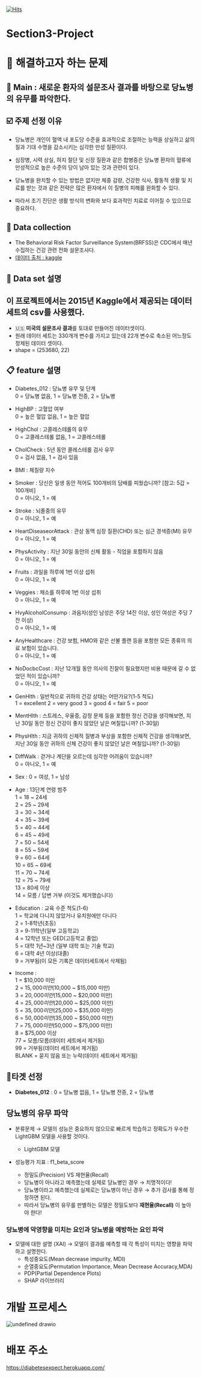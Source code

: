 [![Hits](https://hits.seeyoufarm.com/api/count/incr/badge.svg?url=https%3A%2F%2Fgithub.com%2FAn-Dongsun%2FSection3-Project&count_bg=%2379C83D&title_bg=%23555555&icon=&icon_color=%23E7E7E7&title=%EB%B0%A9%EB%AC%B8%EC%9E%90+%EC%88%98&edge_flat=false)](https://hits.seeyoufarm.com)

# Section3-Project

# 🎯 해결하고자 하는 문제
## 🎯 Main : 새로운 환자의 설문조사 결과를 바탕으로 당뇨병의 유무를 파악한다. 


## ☑️ 주제 선정 이유

* 당뇨병은 개인이 혈액 내 포도당 수준을 효과적으로 조절하는 능력을 상실하고 삶의 질과 기대 수명을 감소시키는 심각한 만성 질환이다.

* 심장병, 시력 상실, 하지 절단 및 신장 질환과 같은 합병증은 당뇨병 환자의 혈류에 만성적으로 높은 수준의 당이 남아 있는 것과 관련이 있다.

* 당뇨병을 완치할 수 있는 방법은 없지만 체중 감량, 건강한 식사, 활동적 생활 및 치료를 받는 것과 같은 전략은 많은 환자에서 이 질병의 피해를 완화할 수 있다.

* 따라서 조기 진단은 생활 방식의 변화와 보다 효과적인 치료로 이어질 수 있으므로 중요하다.

## 💾 Data collection
* The Behavioral Risk Factor Surveillance System(BRFSS)은 CDC에서 매년 수집하는 건강 관련 전화 설문조사다.
* [데이터 출처 : kaggle](https://www.kaggle.com/datasets/alexteboul/diabetes-health-indicators-dataset)

## 💾 Data set 설명
## 이 프로젝트에서는 2015년 Kaggle에서 제공되는 데이터 세트의 csv를 사용했다.
* 🇺🇸 **미국의 설문조사 결과**를 토대로 만들어진 데이터셋이다.
* 원래 데이터 세트는 330개개 변수를 가지고 있는데 22개 변수로 축소된 어느정도 정제된 데이터 셋이다.
* shape = (253680, 22)

## 📋 feature 설명
* Diabetes_012 : 당뇨병 유무 및 단계   
  0 = 당뇨병 없음, 1 = 당뇨병 전증, 2 = 당뇨병   
* HighBP : 고혈압 여부   
  0 = 높은 혈압 없음, 1 = 높은 혈압   
* HighChol : 고콜레스테롤의 유무   
  0 = 고콜레스테롤 없음, 1 = 고콜레스테롤   
* CholCheck : 5년 동안 콜레스테롤 검사 유무    
  0 = 검사 없음, 1 = 검사 있음   
* BMI : 체질량 지수   
* Smoker : 당신은 일생 동안 적어도 100개비의 담배를 피웠습니까? [참고: 5갑 = 100개비]   
  0 = 아니오, 1 = 예   
* Stroke : 뇌졸중의 유무   
  0 = 아니오, 1 = 예   
* HeartDiseaseorAttack : 관상 동맥 심장 질환(CHD) 또는 심근 경색증(MI) 유무   
  0 = 아니오, 1 = 예   
* PhysActivity : 지난 30일 동안의 신체 활동 - 직업을 포함하지 않음   
  0 = 아니오, 1 = 예   
* Fruits : 과일을 하루에 1번 이상 섭취   
  0 = 아니오, 1 = 예   
* Veggies : 채소를 하루에 1번 이상 섭취   
  0 = 아니오, 1 = 예   
* HvyAlcoholConsump : 과음자(성인 남성은 주당 14잔 이상, 성인 여성은 주당 7잔 이상)   
  0 = 아니오, 1 = 예   
* AnyHealthcare : 건강 보험, HMO와 같은 선불 플랜 등을 포함한 모든 종류의 의료 보험이 있습니다.   
  0 = 아니오, 1 = 예   
* NoDocbcCost : 지난 12개월 동안 의사의 진찰이 필요했지만 비용 때문에 갈 수 없었던 적이 있습니까?   
  0 = 아니오, 1 = 예   
* GenHlth : 일반적으로 귀하의 건강 상태는 어떤가요?(1-5 척도)   
  1 = excellent 2 = very good 3 = good 4 = fair 5 = poor   
* MentHlth : 스트레스, 우울증, 감정 문제 등을 포함한 정신 건강을 생각해보면, 지난 30일 동안 정신 건강이 좋지 않았던 날은 며칠입니까? (1-30일)   
* PhysHlth : 지금 귀하의 신체적 질병과 부상을 포함한 신체적 건강을 생각해보면, 지난 30일 동안 귀하의 신체 건강이 좋지 않았던 날은 며칠입니까? (1-30일)   
* DiffWalk : 걷거나 계단을 오르는데 심각한 어려움이 있습니까?   
  0 = 아니오, 1 = 예   
* Sex : 0 = 여성, 1 = 남성   
* Age : 13단계 연령 범주   
  1 = 18 ~ 24세   
  2 = 25 ~ 29세   
  3 = 30 ~ 34세   
  4 = 35 ~ 39세   
  5 = 40 ~ 44세   
  6 = 45 ~ 49세   
  7 = 50 ~ 54세   
  8 = 55 ~ 59세   
  9 = 60 ~ 64세   
  10 = 65 ~ 69세   
  11 = 70 ~ 74세   
  12 = 75 ~ 79세   
  13 = 80세 이상   
  14 = 모름 / 답변 거부 (이것도 제거했습니다)    

* Education : 교육 수준 척도(1-6)   
  1 = 학교에 다니지 않았거나 유치원에만 다니다   
  2 = 1-8학년(초등)   
  3 = 9-11학년(일부 고등학교)   
  4 = 12학년 또는 GED(고등학교 졸업)   
  5 = 대학 1년~3년 (일부 대학 또는 기술 학교)   
  6 = 대학 4년 이상(대졸)   
  9 = 거부됨(이 모든 기록은 데이터세트에서 삭제됨)   
  
* Income :   
  1 = $10,000 미만   
  2 = $15,000 미만 ($10,000 ~ $15,000 미만)   
  3 = $20,000 미만($15,000 ~ $20,000 미만)   
  4 = $25,000 미만($20,000 ~ $25,000 미만)   
  5 = $35,000 미만($25,000 ~ $35,000 미만)   
  6 = $50,000 미만($35,000 ~ $50,000 미만)   
  7 = $75,000 미만($50,000 ~ $75,000 미만)   
  8 = $75,000 이상   
  77 = 모름/모름(데이터 세트에서 제거됨)   
  99 = 거부됨(데이터 세트에서 제거됨)   
  BLANK = 묻지 않음 또는 누락(데이터 세트에서 제거됨)   


## 🎯타겟 선정
* **Diabetes_012** : 0 = 당뇨병 없음, 1 = 당뇨병 전증, 2 = 당뇨병


## 당뇨병의 유무 파악
* 분류문제 → 모델의 성능은 중요하지 않으므로 빠르게 학습하고 정확도가 우수한 LightGBM 모델을 사용할 것이다.  
  * LightGBM 모델  

* 성능평가 지표 : f1_beta_score   
  * 정밀도(Precision) VS 재현율(Recall)
  * 당뇨병이 아니라고 예측했는데 실제로 당뇨병인 경우 → 치명적이다!   
  * 당뇨병이라고 예측했는데 실제로는 당뇨병이 아닌 경우 → 추가 검사를 통해 정정하면 된다.   
  * 따라서 당뇨병의 유무를 판별하는 모델은 정밀도보다 **재현율(Recall)** 이 높아야 한다!

### 당뇨병에 악영향을 미치는 요인과 당뇨병을 예방하는 요인 파악
* 모델에 대한 설명 (XAI) → 모델이 결과를 예측할 때 각 특성이 미치는 영향을 파악하고 설명한다.
  * 특성중요도(Mean decrease impurity, MDI)
  * 순열중요도(Permutation Importance, Mean Decrease Accuracy,MDA)
  * PDP(Partial Dependence Plots)
  * SHAP 라이브러리

# 개발 프로세스
![undefined drawio](https://user-images.githubusercontent.com/102213564/175819164-674df0d5-c45d-4fb2-b5f8-7c52c8deb646.png)

# 배포 주소
https://diabetesexpect.herokuapp.com/ 

